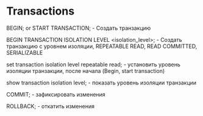 # Transactions
BEGIN; or START TRANSACTION; - Создать транзакцию

BEGIN TRANSACTION ISOLATION LEVEL <isolation_level>; - Создать транзакцию с уровнем изоляции, REPEATABLE READ, READ COMMITTED, SERIALIZABLE

set transaction isolation level repeatable read; - установить уровень изоляции транзакции, после начала (Begin, start transaction)

show transaction isolation level; - показать уровень изоляции транзакции

COMMIT; - зафиксировать изменения

ROLLBACK; - откатить изменения